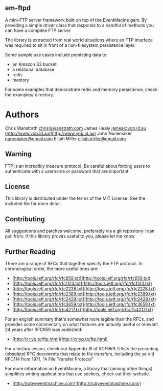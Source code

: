 ## em-ftpd

A mini-FTP server framework built on top of the EventMacine gem. By providing a
simple driver class that responds to a handful of methods you can have a
complete FTP server.

The library is extracted from real world situations where an FTP interface was
required to sit in front of a non-filesystem persistence layer.

Some sample use cases include persisting data to:

* an Amazon S3 bucket
* a relational database
* redis
* memory

For some examples that demonstrate redis and memory persistence, check the
examples/ directory.

# Authors

Chris Wanstrath <chris@wanstrath.com>
James Healy <james@yob.id.au> [http://www.yob.id.au](http://www.yob.id.au)
John Nunemaker <nunemaker@gmail.com>
Elijah Miller <elijah.miller@gmail.com>

## Warning

FTP is an incredibly insecure protocol. Be careful about forcing users to authenticate
with a username or password that are important.

## License

This library is distributed under the terms of the MIT License. See the included file for
more detail.

## Contributing

All suggestions and patches welcome, preferably via a git repository I can pull from.
If this library proves useful to you, please let me know.

## Further Reading

There are a range of RFCs that together specify the FTP protocol. In chronological
order, the more useful ones are:

- [http://tools.ietf.org/rfc/rfc959.txt](http://tools.ietf.org/rfc/rfc959.txt)
- [http://tools.ietf.org/rfc/rfc1123.txt](http://tools.ietf.org/rfc/rfc1123.txt)
- [http://tools.ietf.org/rfc/rfc2228.txt](http://tools.ietf.org/rfc/rfc2228.txt)
- [http://tools.ietf.org/rfc/rfc2389.txt](http://tools.ietf.org/rfc/rfc2389.txt)
- [http://tools.ietf.org/rfc/rfc2428.txt](http://tools.ietf.org/rfc/rfc2428.txt)
- [http://tools.ietf.org/rfc/rfc3659.txt](http://tools.ietf.org/rfc/rfc3659.txt)
- [http://tools.ietf.org/rfc/rfc4217.txt](http://tools.ietf.org/rfc/rfc4217.txt)

For an english summary that's somewhat more legible than the RFCs, and provides
some commentary on what features are actually useful or relevant 24 years after
RFC959 was published:

- [http://cr.yp.to/ftp.html](http://cr.yp.to/ftp.html)

For a history lesson, check out Appendix III of RCF959. It lists the preceding
(obsolete) RFC documents that relate to file transfers, including the ye old
RFC114 from 1971, "A File Transfer Protocol"

For more information on EventMacine, a library that (among other things) simplifies
writing applications that use sockets, check out their website.

- [http://rubyeventmachine.com/](http://rubyeventmachine.com/)
